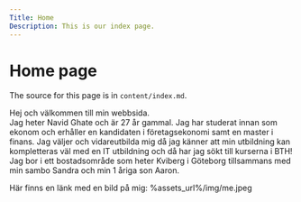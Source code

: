 ```yaml
---
Title: Home
Description: This is our index page.
---
```


Home page
==========================

The source for this page is in `content/index.md`.

Hej och välkommen till min webbsida. <br>
Jag heter Navid Ghate och är 27 år gammal. Jag har studerat innan som ekonom och erhåller en kandidaten i företagsekonomi samt en master i finans. Jag väljer och vidareutbilda mig då jag känner att min utbildning kan kompletteras väl med en IT utbildning och då har jag sökt till kurserna i BTH! <br>
Jag bor i ett bostadsområde som heter Kviberg i Göteborg tillsammans med min sambo Sandra och min 1 åriga son Aaron. 

Här finns en länk med en bild på mig: %assets_url%/img/me.jpeg
